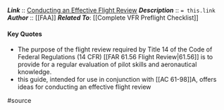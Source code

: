 ***Link***      :: [Conducting an Effective Flight Review](https://www.faasafety.gov/files/gslac/library/documents/2006/Oct/6578/Conducting%20an%20Effective%20Flight%20Review%20Dec05.pdf)
***Description***      :: `= this.link`
***Author*** :: [[FAA]]
***Related To***: [[Complete VFR Preflight Checklist]]

#### Key Quotes
* The purpose of the flight review required by Title 14 of the Code of Federal Regulations (14 CFR) [[FAR 61.56 Flight Review|61.56]] is to provide for a regular evaluation of pilot skills and aeronautical knowledge.
* this guide, intended for use in conjunction with [[AC 61-98]]A, offers ideas for conducting an effective flight review

#source